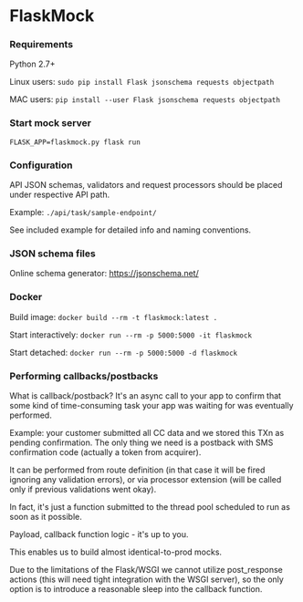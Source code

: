 # FlaskMock

### Requirements

Python 2.7+

Linux users: `sudo pip install Flask jsonschema requests objectpath`

MAC users: `pip install --user Flask jsonschema requests objectpath`

### Start mock server

`FLASK_APP=flaskmock.py flask run`

### Configuration

API JSON schemas, validators and request processors should be placed under respective API path.

Example: `./api/task/sample-endpoint/`

See included example for detailed info and naming conventions.

### JSON schema files

Online schema generator: https://jsonschema.net/

### Docker

Build image: `docker build --rm -t flaskmock:latest .`

Start interactively: `docker run --rm -p 5000:5000 -it flaskmock`

Start detached: `docker run --rm -p 5000:5000 -d flaskmock`

### Performing callbacks/postbacks

What is callback/postback? It's an async call to your app to confirm that some kind of time-consuming task your app was waiting for was eventually performed.

Example: your customer submitted all CC data and we stored this TXn as pending confirmation. The only thing we need is a postback with SMS confirmation code (actually a token from acquirer).

It can be performed from route definition (in that case it will be fired ignoring any validation errors), or via processor extension (will be called only if previous validations went okay).

In fact, it's just a function submitted to the thread pool scheduled to run as soon as it possible.

Payload, callback function logic - it's up to you.

This enables us to build almost identical-to-prod mocks.

Due to the limitations of the Flask/WSGI we cannot utilize post_response actions (this will need tight integration with the WSGI server), so the only option is to introduce a reasonable sleep into the callback function.